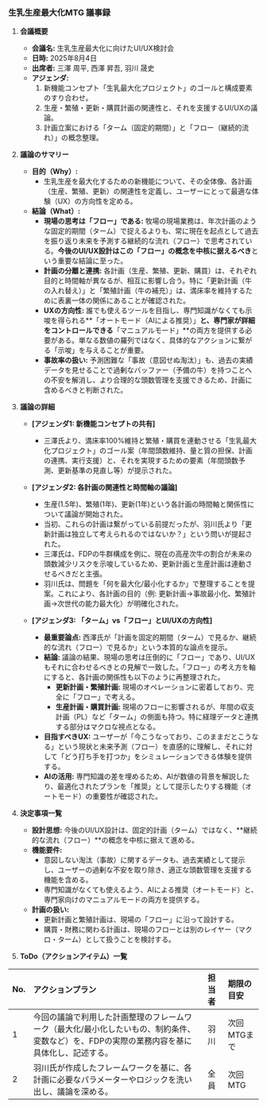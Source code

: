 ### **生乳生産最大化MTG 議事録**

1.  **会議概要**
    *   **会議名:** 生乳生産最大化に向けたUI/UX検討会
    *   **日時:** 2025年8月4日
    *   **出席者:** 三澤 周平, 西澤 昇吾, 羽川 晟史
    *   **アジェンダ:**
        1.  新機能コンセプト「生乳最大化プロジェクト」のゴールと構成要素のすり合わせ。
        2.  生産・繁殖・更新・購買計画の関連性と、それを支援するUI/UXの議論。
        3.  計画立案における「ターム（固定的期間）」と「フロー（継続的流れ）」の概念整理。

2.  **議論のサマリー**
    *   **目的（Why）:**
        *   生乳生産を最大化するための新機能について、その全体像、各計画（生産、繁殖、更新）の関連性を定義し、ユーザーにとって最適な体験（UX）の方向性を定める。
    *   **結論（What）:**
        *   **現場の思考は「フロー」である:** 牧場の現場業務は、年次計画のような固定的期間（ターム）で捉えるよりも、常に現在を起点として過去を振り返り未来を予測する継続的な流れ（フロー）で思考されている。**今後のUI/UX設計はこの「フロー」の概念を中核に据えるべき**という重要な結論に至った。
        *   **計画の分離と連携:** 各計画（生産、繁殖、更新、購買）は、それぞれ目的と時間軸が異なるが、相互に影響し合う。特に「更新計画（牛の入れ替え）」と「繁殖計画（牛の補充）」は、満床率を維持するために表裏一体の関係にあることが確認された。
        *   **UXの方向性:** 誰でも使えるツールを目指し、専門知識がなくても示唆を得られる**「オートモード（AIによる推奨）」**と、専門家が詳細をコントロールできる**「マニュアルモード」**の両方を提供する必要がある。単なる数値の羅列ではなく、具体的なアクションに繋がる「示唆」を与えることが重要。
        *   **事故率の扱い:** 予測困難な「事故（意図せぬ淘汰）」も、過去の実績データを見せることで過剰なバッファー（予備の牛）を持つことへの不安を解消し、より合理的な頭数管理を支援できるため、計画に含めるべきと判断された。

3.  **議論の詳細**
    *   **[アジェンダ1: 新機能コンセプトの共有]**
        *   三澤氏より、満床率100%維持と繁殖・購買を連動させる「生乳最大化プロジェクト」のゴール案（年間頭数維持、量と質の担保、計画の連携、実行支援）と、それを実現するための要素（年間頭数予測、更新基準の見直し等）が提示された。

    *   **[アジェンダ2: 各計画の関連性と時間軸の議論]**
        *   生産(1.5年)、繁殖(1年)、更新(1年)という各計画の時間軸と関係性について議論が開始された。
        *   当初、これらの計画は繋がっている前提だったが、羽川氏より「更新計画は独立して考えられるのではないか？」という問いが提起された。
        *   三澤氏は、FDPの牛群構成を例に、現在の高産次牛の割合が未来の頭数減少リスクを示唆しているため、更新計画と生産計画は連動させるべきだと主張。
        *   羽川氏は、問題を「何を最大化/最小化するか」で整理することを提案。これにより、各計画の目的（例: 更新計画→事故最小化、繁殖計画→次世代の能力最大化）が明確化された。

    *   **[アジェンダ3: 「ターム」vs「フロー」とUI/UXの方向性]**
        *   **最重要論点:** 西澤氏が「計画を固定的期間（ターム）で見るか、継続的な流れ（フロー）で見るか」という本質的な論点を提示。
        *   **結論:** 議論の結果、現場の思考は圧倒的に「フロー」であり、UI/UXもそれに合わせるべきとの見解で一致した。「フロー」の考え方を軸にすると、各計画の関係性も以下のように再整理された。
            *   **更新計画・繁殖計画:** 現場のオペレーションに密着しており、完全に「フロー」で考える。
            *   **生産計画・購買計画:** 現場のフローに影響されるが、年間の収支計画（PL）など「ターム」の側面も持つ。特に経理データと連携する部分はマクロな視点となる。
        *   **目指すべきUX:** ユーザーが「今こうなっており、このままだとこうなる」という現状と未来予測（フロー）を直感的に理解し、それに対して「どう打ち手を打つか」をシミュレーションできる体験を提供する。
        *   **AIの活用:** 専門知識の差を埋めるため、AIが数値の背景を解説したり、最適化されたプランを「推奨」として提示したりする機能（オートモード）の重要性が確認された。

4.  **決定事項一覧**
    *   **設計思想:** 今後のUI/UX設計は、固定的計画（ターム）ではなく、**継続的な流れ（フロー）**の概念を中核に据えて進める。
    *   **機能要件:**
        *   意図しない淘汰（事故）に関するデータも、過去実績として提示し、ユーザーの過剰な不安を取り除き、適正な頭数管理を支援する機能を含める。
        *   専門知識がなくても使えるよう、AIによる推奨（オートモード）と、専門家向けのマニュアルモードの両方を提供する。
    *   **計画の扱い:**
        *   更新計画と繁殖計画は、現場の「フロー」に沿って設計する。
        *   購買・財務に関わる計画は、現場のフローとは別のレイヤー（マクロ・ターム）として扱うことを検討する。

5.  **ToDo（アクションアイテム）一覧**

| No. | アクションプラン | 担当者 | 期限の目安 |
|:--- |:--- |:--- |:--- |
| 1 | 今回の議論で利用した計画整理のフレームワーク（最大化/最小化したいもの、制約条件、変数など）を、FDPの実際の業務内容を基に具体化し、記述する。 | 羽川 | 次回MTGまで |
| 2 | 羽川氏が作成したフレームワークを基に、各計画に必要なパラメーターやロジックを洗い出し、議論を深める。 | 全員 | 次回MTG |

